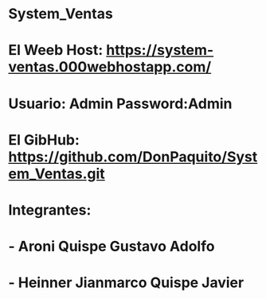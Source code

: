 # System_Ventas
# El Weeb Host: https://system-ventas.000webhostapp.com/

# Usuario: Admin Password:Admin


# El GibHub: https://github.com/DonPaquito/System_Ventas.git

# Integrantes:
# - Aroni Quispe Gustavo Adolfo
# - Heinner Jianmarco Quispe Javier
